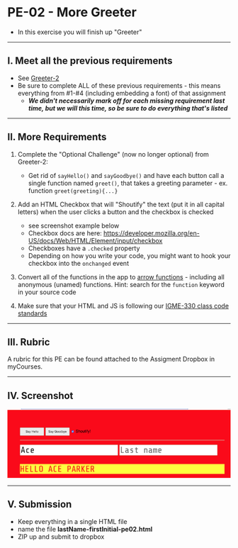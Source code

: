 # PE-02 - More Greeter

- In this exercise you will finish up "Greeter"

<hr>

## I. Meet all the previous requirements 

- See [Greeter-2](../checkoffs/greeter-2.md)
- Be sure to complete ALL of these previous requirements - this means everything from #1-#4 (including embedding a font) of that assignment
  - ***We didn't necessarily mark off for each missing requirement last time, but we will this time, so be sure to do everything that's listed***

<hr>

## II. More Requirements

1) Complete the "Optional Challenge" (now no longer optional) from Greeter-2:
    - Get rid of `sayHello()` and `sayGoodbye()` and have each button call a single function named `greet()`, that takes a greeting parameter - ex. function `greet(greeting){...}`

2) Add an HTML Checkbox that will "Shoutify" the text (put it in all capital letters) when the user clicks a button and the checkbox is checked
    - see screenshot example below
    - Checkbox docs are here: https://developer.mozilla.org/en-US/docs/Web/HTML/Element/input/checkbox
    - Checkboxes have a `.checked` property
    - Depending on how you write your code, you might want to hook your checkbox into the `onchanged` event 

3) Convert all of the functions in the app to [arrow functions](../notes/js-functions.md#vi-b-arrow-function-examples) - including all anonymous (unamed) functions. Hint: search for the `function` keyword in your source code

4) Make sure that your HTML and JS is following our [IGME-330 class code standards](../notes/code-style-required-330.md)

<hr>

## III. Rubric

A rubric for this PE can be found attached to the Assigment Dropbox in myCourses.

<hr>

## IV. Screenshot

![screenshot](./_images/pe02-1.png)

<hr>

## V. Submission

- Keep everything in a single HTML file
- name the file **lastName-firstInitial-pe02.html**
- ZIP up and submit to dropbox
